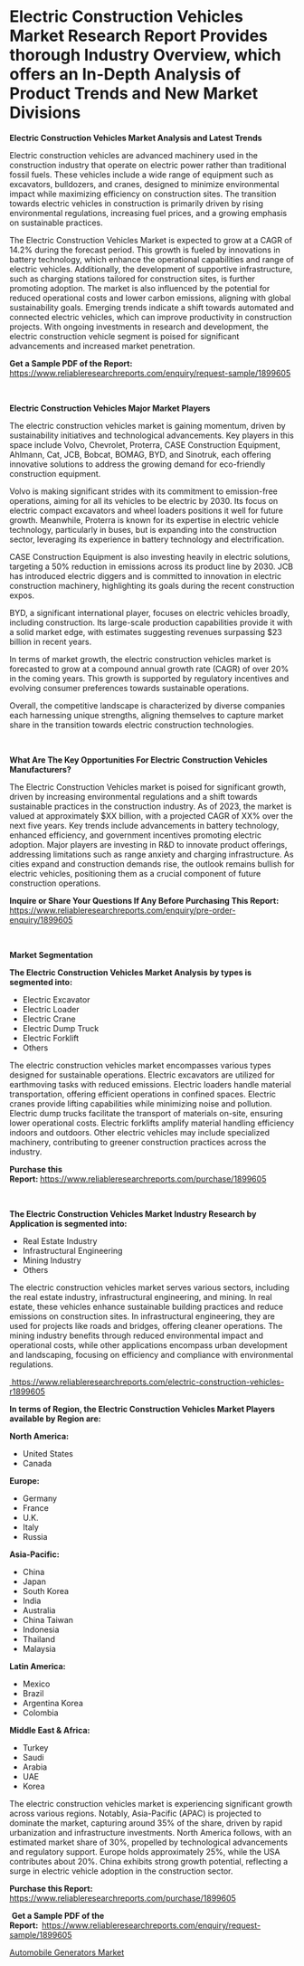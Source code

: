 <p><h1>Electric Construction Vehicles Market Research Report Provides thorough Industry Overview, which offers an In-Depth Analysis of Product Trends and New Market Divisions</h1></p><p><strong>Electric Construction Vehicles Market Analysis and Latest Trends</strong></p>
<p><p>Electric construction vehicles are advanced machinery used in the construction industry that operate on electric power rather than traditional fossil fuels. These vehicles include a wide range of equipment such as excavators, bulldozers, and cranes, designed to minimize environmental impact while maximizing efficiency on construction sites. The transition towards electric vehicles in construction is primarily driven by rising environmental regulations, increasing fuel prices, and a growing emphasis on sustainable practices.</p><p>The Electric Construction Vehicles Market is expected to grow at a CAGR of 14.2% during the forecast period. This growth is fueled by innovations in battery technology, which enhance the operational capabilities and range of electric vehicles. Additionally, the development of supportive infrastructure, such as charging stations tailored for construction sites, is further promoting adoption. The market is also influenced by the potential for reduced operational costs and lower carbon emissions, aligning with global sustainability goals. Emerging trends indicate a shift towards automated and connected electric vehicles, which can improve productivity in construction projects. With ongoing investments in research and development, the electric construction vehicle segment is poised for significant advancements and increased market penetration.</p></p>
<p><strong>Get a Sample PDF of the Report:&nbsp;</strong> <a href="https://www.reliableresearchreports.com/enquiry/request-sample/1899605?utm_campaign=2734&utm_medium=2&utm_source=Github&utm_content=ia&utm_term=30032025&utm_id=electric-construction-vehicles">https://www.reliableresearchreports.com/enquiry/request-sample/1899605</a></p>
<p>&nbsp;</p>
<p><strong>Electric Construction Vehicles Major Market Players</strong></p>
<p><p>The electric construction vehicles market is gaining momentum, driven by sustainability initiatives and technological advancements. Key players in this space include Volvo, Chevrolet, Proterra, CASE Construction Equipment, Ahlmann, Cat, JCB, Bobcat, BOMAG, BYD, and Sinotruk, each offering innovative solutions to address the growing demand for eco-friendly construction equipment.</p><p>Volvo is making significant strides with its commitment to emission-free operations, aiming for all its vehicles to be electric by 2030. Its focus on electric compact excavators and wheel loaders positions it well for future growth. Meanwhile, Proterra is known for its expertise in electric vehicle technology, particularly in buses, but is expanding into the construction sector, leveraging its experience in battery technology and electrification.</p><p>CASE Construction Equipment is also investing heavily in electric solutions, targeting a 50% reduction in emissions across its product line by 2030. JCB has introduced electric diggers and is committed to innovation in electric construction machinery, highlighting its goals during the recent construction expos.</p><p>BYD, a significant international player, focuses on electric vehicles broadly, including construction. Its large-scale production capabilities provide it with a solid market edge, with estimates suggesting revenues surpassing $23 billion in recent years.</p><p>In terms of market growth, the electric construction vehicles market is forecasted to grow at a compound annual growth rate (CAGR) of over 20% in the coming years. This growth is supported by regulatory incentives and evolving consumer preferences towards sustainable operations.</p><p>Overall, the competitive landscape is characterized by diverse companies each harnessing unique strengths, aligning themselves to capture market share in the transition towards electric construction technologies.</p></p>
<p>&nbsp;</p>
<p><strong>What Are The Key Opportunities For Electric Construction Vehicles Manufacturers?</strong></p>
<p><p>The Electric Construction Vehicles market is poised for significant growth, driven by increasing environmental regulations and a shift towards sustainable practices in the construction industry. As of 2023, the market is valued at approximately $XX billion, with a projected CAGR of XX% over the next five years. Key trends include advancements in battery technology, enhanced efficiency, and government incentives promoting electric adoption. Major players are investing in R&D to innovate product offerings, addressing limitations such as range anxiety and charging infrastructure. As cities expand and construction demands rise, the outlook remains bullish for electric vehicles, positioning them as a crucial component of future construction operations.</p></p>
<p><strong>Inquire or Share Your Questions If Any Before Purchasing This Report:</strong> <a href="https://www.reliableresearchreports.com/enquiry/pre-order-enquiry/1899605?utm_campaign=2734&utm_medium=2&utm_source=Github&utm_content=ia&utm_term=30032025&utm_id=electric-construction-vehicles">https://www.reliableresearchreports.com/enquiry/pre-order-enquiry/1899605</a></p>
<p>&nbsp;</p>
<p><strong>Market Segmentation</strong></p>
<p><strong>The Electric Construction Vehicles Market Analysis by types is segmented into:</strong></p>
<p><ul><li>Electric Excavator</li><li>Electric Loader</li><li>Electric Crane</li><li>Electric Dump Truck</li><li>Electric Forklift</li><li>Others</li></ul></p>
<p><p>The electric construction vehicles market encompasses various types designed for sustainable operations. Electric excavators are utilized for earthmoving tasks with reduced emissions. Electric loaders handle material transportation, offering efficient operations in confined spaces. Electric cranes provide lifting capabilities while minimizing noise and pollution. Electric dump trucks facilitate the transport of materials on-site, ensuring lower operational costs. Electric forklifts amplify material handling efficiency indoors and outdoors. Other electric vehicles may include specialized machinery, contributing to greener construction practices across the industry.</p></p>
<p><strong>Purchase this Report:&nbsp;</strong><a href="https://www.reliableresearchreports.com/purchase/1899605?utm_campaign=2734&utm_medium=2&utm_source=Github&utm_content=ia&utm_term=30032025&utm_id=electric-construction-vehicles">https://www.reliableresearchreports.com/purchase/1899605</a></p>
<p>&nbsp;</p>
<p><strong>The Electric Construction Vehicles Market Industry Research by Application is segmented into:</strong></p>
<p><ul><li>Real Estate Industry</li><li>Infrastructural Engineering</li><li>Mining Industry</li><li>Others</li></ul></p>
<p><p>The electric construction vehicles market serves various sectors, including the real estate industry, infrastructural engineering, and mining. In real estate, these vehicles enhance sustainable building practices and reduce emissions on construction sites. In infrastructural engineering, they are used for projects like roads and bridges, offering cleaner operations. The mining industry benefits through reduced environmental impact and operational costs, while other applications encompass urban development and landscaping, focusing on efficiency and compliance with environmental regulations.</p></p>
<p><a href="https://www.reliableresearchreports.com/electric-construction-vehicles-r1899605?utm_campaign=2734&utm_medium=2&utm_source=Github&utm_content=ia&utm_term=30032025&utm_id=electric-construction-vehicles">&nbsp;https://www.reliableresearchreports.com/electric-construction-vehicles-r1899605</a></p>
<p><strong>In terms of Region, the Electric Construction Vehicles Market Players available by Region are:</strong></p>
<p>
    <p> <strong> North America: </strong>
        <ul>
            <li>United States</li>
            <li>Canada</li>
        </ul>
        </p> 
    <p> <strong> Europe: </strong>
        <ul>
            <li>Germany</li>
            <li>France</li>
            <li>U.K.</li>
            <li>Italy</li>
            <li>Russia</li>
        </ul>
        </p> 
    <p> <strong> Asia-Pacific: </strong>
        <ul>
            <li>China</li>
            <li>Japan</li>
            <li>South Korea</li>
            <li>India</li>
            <li>Australia</li>
            <li>China Taiwan</li>
            <li>Indonesia</li>
            <li>Thailand</li>
            <li>Malaysia</li>
        </ul>
        </p> 
    <p> <strong> Latin America: </strong>
        <ul>
            <li>Mexico</li>
            <li>Brazil</li>
            <li>Argentina Korea</li>
            <li>Colombia</li>
        </ul>
        </p> 
    <p> <strong> Middle East & Africa: </strong>
        <ul>
            <li>Turkey</li>
            <li>Saudi</li>
            <li>Arabia</li>
            <li>UAE</li>
            <li>Korea</li>
        </ul>
    </p>
    </p>
<p><p>The electric construction vehicles market is experiencing significant growth across various regions. Notably, Asia-Pacific (APAC) is projected to dominate the market, capturing around 35% of the share, driven by rapid urbanization and infrastructure investments. North America follows, with an estimated market share of 30%, propelled by technological advancements and regulatory support. Europe holds approximately 25%, while the USA contributes about 20%. China exhibits strong growth potential, reflecting a surge in electric vehicle adoption in the construction sector.</p></p>
<p><strong>Purchase this Report: </strong><a href="https://www.reliableresearchreports.com/purchase/1899605?utm_campaign=2734&utm_medium=2&utm_source=Github&utm_content=ia&utm_term=30032025&utm_id=electric-construction-vehicles">https://www.reliableresearchreports.com/purchase/1899605</a></p>
<p>&nbsp;<strong>Get a Sample PDF of the Report:&nbsp;&nbsp;</strong><a href="https://www.reliableresearchreports.com/enquiry/request-sample/1899605?utm_campaign=2734&utm_medium=2&utm_source=Github&utm_content=ia&utm_term=30032025&utm_id=electric-construction-vehicles">https://www.reliableresearchreports.com/enquiry/request-sample/1899605</a></p>
<p><strong></strong></p>
<p><p><a href="https://github.com/xanaanenkaly/Market-Research-Report-List-1/blob/main/automobile-generators-market.md?utm_campaign=2734&utm_medium=2&utm_source=Github&utm_content=ia&utm_term=30032025&utm_id=electric-construction-vehicles">Automobile Generators Market</a></p></p>